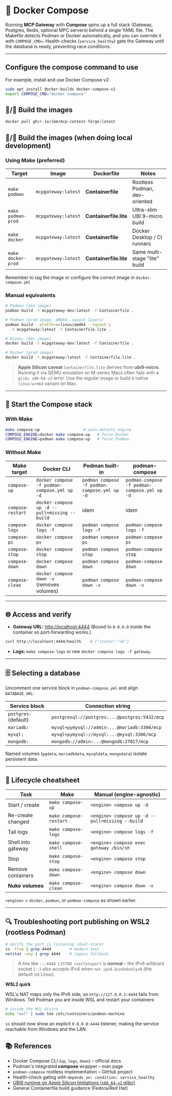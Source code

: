 # 🧩 Docker Compose

Running **MCP Gateway** with **Compose** spins up a full stack (Gateway, Postgres, Redis, optional MPC servers) behind a single YAML file.
The Makefile detects Podman or Docker automatically, and you can override it with `COMPOSE_CMD=`.
Health-checks (`service_healthy`) gate the Gateway until the database is ready, preventing race conditions.

---

## Configure the compose command to use

For example, install and use Docker Compose v2:

```bash
sudo apt install docker-buildx docker-compose-v2
export COMPOSE_CMD="docker compose"
```

## 🐳/🦭 Build the images

```bash
docker pull ghcr.io/ibm/mcp-context-forge:latest
```

## 🐳/🦭 Build the images (when doing local development)

### Using Make (preferred)

| Target             | Image                   | Dockerfile             | Notes                         |
| ------------------ | ----------------------- | ---------------------- | ----------------------------- |
| `make podman`      | `mcpgateway:latest`     | **Containerfile**      | Rootless Podman, dev-oriented |
| `make podman-prod` | `mcpgateway:latest`     | **Containerfile.lite** | Ultra-slim UBI 9-micro build  |
| `make docker`      | `mcpgateway:latest`     | **Containerfile**      | Docker Desktop / CI runners   |
| `make docker-prod` | `mcpgateway:latest`     | **Containerfile.lite** | Same multi-stage "lite" build |

Remember to tag the image or configure the correct image in `docker-compose.yml`

### Manual equivalents

```bash
# Podman (dev image)
podman build -t mcpgateway-dev:latest -f Containerfile .

# Podman (prod image, AMD64, squash layers)
podman build --platform=linux/amd64 --squash \
  -t mcpgateway:latest -f Containerfile.lite .

# Docker (dev image)
docker build -t mcpgateway-dev:latest -f Containerfile .

# Docker (prod image)
docker build -t mcpgateway:latest -f Containerfile.lite .
```

> **Apple Silicon caveat**
> `Containerfile.lite` derives from **ubi9-micro**. Running it via QEMU emulation on M-series Macs often fails with a `glibc x86-64-v2` error.
> Use the *regular* image or build a native `linux/arm64` variant on Mac.

---

## 🏃 Start the Compose stack

### With Make

```bash
make compose-up                   # auto-detects engine
COMPOSE_ENGINE=docker make compose-up   # force Docker
COMPOSE_ENGINE=podman make compose-up   # force Podman
```

### Without Make

| Make target       | Docker CLI                                    | Podman built-in                              | podman-compose                               |
| ----------------- | --------------------------------------------- | -------------------------------------------- | -------------------------------------------- |
| `compose-up`      | `docker compose -f podman-compose.yml up -d`  | `podman compose -f podman-compose.yml up -d` | `podman-compose -f podman-compose.yml up -d` |
| `compose-restart` | `docker compose up -d --pull=missing --build` | idem                                         | idem                                         |
| `compose-logs`    | `docker compose logs -f`                      | `podman compose logs -f`                     | `podman-compose logs -f`                     |
| `compose-ps`      | `docker compose ps`                           | `podman compose ps`                          | `podman-compose ps`                          |
| `compose-stop`    | `docker compose stop`                         | `podman compose stop`                        | `podman-compose stop`                        |
| `compose-down`    | `docker compose down`                         | `podman compose down`                        | `podman-compose down`                        |
| `compose-clean`   | `docker compose down -v` (removes volumes)    | `podman compose down -v`                     | `podman-compose down -v`                     |

---

## 🌐 Access and verify

* **Gateway URL:** [http://localhost:4444](http://localhost:4444)
  (Bound to `0.0.0.0` inside the container so port-forwarding works.)

```bash
curl http://localhost:4444/health    # {"status":"ok"}
```

* **Logs:** `make compose-logs` or raw `docker compose logs -f gateway`.

---

## 🗄 Selecting a database

Uncomment one service block in `podman-compose.yml` and align `DATABASE_URL`:

| Service block         | Connection string                             |
| --------------------- | --------------------------------------------- |
| `postgres:` (default) | `postgresql://postgres:...@postgres:5432/mcp` |
| `mariadb:`            | `mysql+pymysql://admin:...@mariadb:3306/mcp`  |
| `mysql:`              | `mysql+pymysql://mysql:...@mysql:3306/mcp`    |
| `mongodb:`            | `mongodb://admin:...@mongodb:27017/mcp`       |

Named volumes (`pgdata`, `mariadbdata`, `mysqldata`, `mongodata`) isolate persistent data.

---

## 🔄 Lifecycle cheatsheet

| Task               | Make                   | Manual (engine-agnostic)                        |
| ------------------ | ---------------------- | ----------------------------------------------- |
| Start / create     | `make compose-up`      | `<engine> compose up -d`                        |
| Re-create changed  | `make compose-restart` | `<engine> compose up -d --pull=missing --build` |
| Tail logs          | `make compose-logs`    | `<engine> compose logs -f`                      |
| Shell into gateway | `make compose-shell`   | `<engine> compose exec gateway /bin/sh`         |
| Stop               | `make compose-stop`    | `<engine> compose stop`                         |
| Remove containers  | `make compose-down`    | `<engine> compose down`                         |
| **Nuke volumes**   | `make compose-clean`   | `<engine> compose down -v`                      |

`<engine>` = `docker`, `podman`, or `podman-compose` as shown earlier.

---

## 🔍 Troubleshooting port publishing on WSL2 (rootless Podman)

```bash
# Verify the port is listening (dual-stack)
ss -tlnp | grep 4444        # modern tool
netstat -anp | grep 4444    # legacy fallback
```

> A line like `:::4444 LISTEN rootlessport` is **normal** – the IPv6
> wildcard socket (`::`) also accepts IPv4 when `net.ipv6.bindv6only=0`
> (the default on Linux).

**WSL2 quirk**

WSL's NAT maps only the IPv6 side, so `http://127.0.0.1:4444` fails from Windows. Tell Podman you are inside WSL and restart your containers:

```bash
# inside the WSL distro
echo "wsl" | sudo tee /etc/containers/podman-machine
```

`ss` should now show an explicit `0.0.0.0:4444` listener, making the
service reachable from Windows and the LAN.

## 📚 References

* Docker Compose CLI (`up`, `logs`, `down`) – official docs
* Podman's integrated **compose** wrapper – man page
* `podman-compose` rootless implementation – GitHub project
* Health-check gating with `depends_on: condition: service_healthy`
* [UBI9 runtime on Apple Silicon limitations (`x86_64-v2` glibc)](https://github.com/containers/podman/issues/15456)
* General Containerfile build guidance (Fedora/Red Hat)
